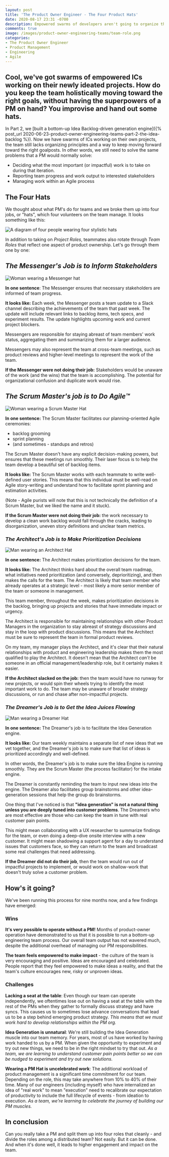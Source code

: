 ```yaml
---
layout: post
title: 'The Product Owner Engineer - The Four Product Hats'
date: 2020-08-17 23:31 -0700
description: Empowered swarms of developers aren't going to organize themselves (easily). How can you help the team keep track of big-picture PM responsibilities? You hand out some hats.
comments: true
image: /images/product-owner-engineering-teams/team-role.png
categories:
- The Product Owner Engineer
- Product Management
- Engineering
- Agile
---
```


<h2 class="intro">Cool, we've got swarms of empowered ICs working on their newly ideated projects. How do you keep the team holistically moving toward the right goals, without having the superpowers of a PM on hand? You improvise and hand out some hats.</h2>

In Part 2, we [built a bottom-up Idea Backlog-driven generation engine]({% post_url 2020-06-23-product-owner-engineering-teams-part-2-the-idea-backlog %}). Now we have swarms of ICs working on their own projects, the team still lacks organizing principles and a way to keep moving forward toward the right goalposts. In other words, we still need to solve the same problems that a PM would normally solve:

*  Deciding what the most important (or impactful) work is to take on during that iteration. 
*  Reporting team progress and work output to interested stakeholders
*  Managing work within an Agile process
    
## The Four Hats

We thought about what PM's do for teams and we broke them up into four jobs, or "hats", which four volunteers on the team manage. It looks something like this:

![A diagram of four people wearing four stylistic hats](/images/product-owner-engineering-teams/team-role.png)

In addition to taking on *Project Roles*, teammates also rotate through *Team Roles* that reflect one aspect of product ownership. Let's go through them one by one:

## *The Messenger's Job is to Inform Stakeholders*

![Woman wearing a Messenger hat](/images/product-owner-engineering-teams/messenger.png)

**In one sentence**: The Messenger ensures that necessary stakeholders are informed of team progress.

**It looks like:** Each week, the Messenger posts a team update to a Slack channel describing the achievements of the team that past week. The update will include relevant links to backlog items, tech specs, and experiment results. The update highlights upcoming work and current project blockers.

Messengers are responsible for staying abreast of team members' work status, aggregating them and summarizing them for a larger audience.

Messengers may also represent the team at cross-team meetings, such as product reviews and higher-level meetings to represent the work of the team.

**If the Messenger were not doing their job:**  Stakeholders would be unaware of the work (and the wins) that the team is accomplishing. The potential for organizational confusion and duplicate work would rise.

## *The Scrum Master's job is to Do Agile™️*

![Woman wearing a Scrum Master Hat](/images/product-owner-engineering-teams/scrum-master.png)

**In one sentence:** The Scrum Master facilitates our planning-oriented Agile ceremonies:

* backlog grooming
* sprint planning
* (and sometimes - standups and retros)

The Scrum Master doesn't have any explicit decision-making powers, but ensures that these meetings run smoothly. Their laser focus is to help the team develop a beautiful set of backlog items.

**It looks like:** The Scrum Master works with each teammate to write well-defined user stories. This means that this individual must be well-read on Agile story-writing and understand how to facilitate sprint planning and estimation activities.

(Note - Agile purists will note that this is not technically the definition of a Scrum Master, but we liked the name and it stuck).

**If the Scrum Master were not doing their job:** the work necessary to develop a clean work backlog would fall through the cracks, leading to disorganization, uneven story definitions and unclear team metrics.


### *The Architect's Job is to Make Prioritization Decisions*

![Man wearing an Architect Hat](/images/product-owner-engineering-teams/architect.png)

**In one sentence:** The Architect makes prioritization decisions for the team.

**It looks like:** The Architect thinks hard about the overall team roadmap, what initiatives need prioritization (and conversely, deprioritizing), and then makes the calls for the team. The Architect is likely that team member who already operates at a strategic level - most likely a more senior member of the team or someone in management.

This team member, throughout the week, makes prioritization decisions in the backlog, bringing up projects and stories that have immediate impact or urgency.

The Architect is responsible for maintaining relationships with other Product Managers in the organization to stay abreast of strategy discussions and stay in the loop with product discussions. This means that the Architect must be sure to represent the team in formal product reviews.

On my team, my manager plays the Architect, and it's clear that their natural relationships with product and engineering leadership makes them the most qualified to play the Architect. It doesn't mean that the Architect *can't* be someone in an official management/leadership role, but it certainly makes it easier.

**If the Architect slacked on the job:** then the team would have no runway for new projects, or would spin their wheels trying to identify the most important work to do. The team may be unaware of broader strategy discussions, or run and chase after non-impactful projects.

### *The Dreamer's Job is to Get the Idea Juices Flowing*

![Man wearing a Dreamer Hat](/images/product-owner-engineering-teams/dreamer.png)

**In one sentence:** The Dreamer's job is to facilitate the Idea Generation engine.

**It looks like:** Our team weekly maintains a separate list of new ideas that we vet together, and the Dreamer's job is to make sure that list of ideas is prioritized accordingly and well-defined.

In other words, the Dreamer's job is to make sure the Idea Engine is running smoothly. They are the Scrum Master (the process facilitator) for the intake engine.

The Dreamer is constantly reminding the team to input new ideas into the engine. The Dreamer also facilitates group brainstorms and other idea-generation sessions that help the group do brainstorms.

One thing that I've noticed is that **"idea generation" is not a natural thing unless you are deeply tuned into customer problems**. The Dreamers who are most effective are those who can keep the team in tune with real customer pain points.

This might mean collaborating with a UX researcher to summarize findings for the team, or even doing a deep-dive onsite interview with a new customer. It might mean shadowing a support agent for a day to understand issues that customers face, so they can return to the team and broadcast some real challenges that need addressing.

**If the Dreamer did not do their job**, then the team would run out of impactful projects to implement, or would work on shallow-work that doesn't truly solve a customer problem.

## How's it going?

We've been running this process for nine months now, and a few findings have emerged:

### Wins

**It's very possible to operate without a PM!** Months of product-owner operation have demonstrated to us that it is possible to run a bottom-up engineering team process. Our overall team output has not wavered much, despite the additional overhead of managing our PM responsibilities.

**The team feels empowered to make impact** - the culture of the team is very encouraging and positive. Ideas are encouraged and celebrated. People report that they feel empowered to make ideas a reality, and that the team's culture encourages new, risky or unproven ideas.

### Challenges

**Lacking a seat at the table**: Even though our team can operate independently, we oftentimes lose out on having a seat at the table with the rest of the PMs when they gather to formally discuss strategy and have syncs. This causes us to sometimes lose advance conversations that lead us to be a step behind emerging product strategy. *This means that we must work hard to develop relationships within the PM org.*

**Idea Generation is unnatural**: We're still building the Idea Generation muscle into our team memory. For years, most of us have worked by having work handed to us by a PM. When given the opportunity to experiment and try out new things, we need to be in the right mindset to try that out. *As a team, we are learning to understand customer pain points better so we can be nudged to experiment and try out new solutions.*

**Wearing a PM Hat is uncelebrated work**: The additional workload of product management is a significant time commitment for our team. Depending on the role, this may take anywhere from 10% to 40% of their time. Many of our engineers (including myself) who have internalized an idea of "real work" to mean "execution" need to recalibrate our expectation of productivity to include the full lifecycle of events - from ideation to execution. *As a team, we're learning to celebrate the journey of building our PM muscles.*

## In conclusion

Can you really take a PM and split them up into four roles that cleanly - and divide the roles among a distributed team? Not easily. But it can be done. And when it's done well, it leads to higher engagement and impact on the team.
